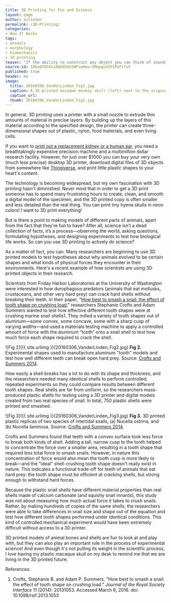 ```yaml
---
title: 3D Printing for Fun and Science
layout: page
author: avlinden
permalink: /3D-Printing/
categories:
- How It Works
tags:
- animals
- morphology
- biomechanics
- 3d printing
teaser: "If the ability to construct any object you can think of sounds like science fiction, then welcome to the 3D printed future. 3D prints are everywhere, including this print of a macaque monkey skull currently on my desk. Let’s look at how this exciting method works and what you can do with it."
source-id: 1OOaQY8t8a1A8QdVm55WFswHew-GMopguXIhSPoFi7uY
published: true
header: no
image:
  title: 20160306_VanderLinden_Fig1.jpg
  caption: A 3D printed macaque monkey skull (left) next to the original bone specimen (right). Source: Abby Vander Linden.
  caption_url:
  thumb: 20160306_VanderLinden_Fig1.jpg
---
```

In general, 3D printing uses a printer with a small nozzle to extrude thin amounts of material in precise layers. By building up the layers of this material according to the specified design, the printer can create three-dimensional shapes out of plastic, nylon, food materials, and even living cells. 

If you want to [print out a replacement kidney or a human ear](http://www.nature.com/news/the-printed-organs-coming-to-a-body-near-you-1.17320), you need a breathtakingly expensive precision machine and a multimillion dollar research facility. However, for just over $1000 you can buy your very own (much less precise) desktop 3D printer, download digital files of 3D objects from somewhere like [Thingiverse](https://www.thingiverse.com/), and print little plastic shapes to your heart's content. 

The technology is becoming widespread, but my own fascination with 3D printing hasn't diminished. Never mind that in order to get a 3D print someone has to spend many frustrating hours to create, clean, and smooth a digital model of the specimen, and the 3D printed copy is often smaller and less detailed than the real thing. You can print tiny hyena skulls in neon colors! I want to 3D print everything! 

But is there a point to making models of different parts of animals, apart from the fact that they're fun to have? After all, science isn’t a dead collection of facts, it’s a process—observing the world, asking questions, formulating hypotheses, and designing experiments to test how biological life works. So can you use 3D printing to actively *do* science?

As a matter of fact, you can. Many researchers are beginning to use 3D printed models to test hypotheses about why animals evolved to be certain shapes and what kinds of physical forces they encounter in their environments. Here's a recent example of how scientists are using 3D printed objects in their research.

Scientists from Friday Harbor Laboratories at the University of Washington were interested in how durophagous predators (animals that eat mollusks, crustaceans, and other very hard prey) can crack hard shells without breaking their teeth. In their paper, "[How best to smash a snail: the effect of tooth shape on crushing load](http://rsif.royalsocietypublishing.org/content/11/92/20131053.short)," researchers Stephanie Crofts and Adam Summers wanted to test how effective different tooth shapes were at crushing marine snail shells1. They milled a variety of tooth shapes out of aluminum—some convex, some concave, some with a sharp cusp of varying widths—and used a materials testing machine to apply a controlled amount of force with the aluminum “tooth” onto a snail shell to test how much force each shape required to crack the shell.

![Fig 2]({{ site.urlimg }}(20160306_VanderLinden_Fig2.jpg)
**Fig 2.** Experimental shapes used to manufacture aluminum "tooth"  models and test how well different teeth can break open hard prey. Source: [Crofts and Summers 2014](http://rsif.royalsocietypublishing.org/content/11/92/20131053.short).

How easily a shell breaks has a lot to do with its shape and thickness, and the researchers needed many identical shells to perform controlled, repeated experiments so they could compare results between different tooth shapes. Real shells are far from uniform, so the researchers mass-produced plastic shells for testing using a 3D printer and digital models created from two real species of snail. In total, 750 plastic shells were printed and smashed. 

![Fig 3]({{ site.urlimg }}(20160306_VanderLinden_Fig3.jpg)
**Fig 3.** 3D printed plastic replicas of two species of intertidal snails, (a) Nucella ostrina, and (b) Nucella laminosa. Source: [Crofts and Summers 2014](http://rsif.royalsocietypublishing.org/content/11/92/20131053.short).

Crofts and Summers found that teeth with a convex surface took less force to break both kinds of shell. Adding a tall, narrow cusp to the tooth helped to concentrate the force over a smaller area, resulting in a tooth shape that required less total force to smash snails. However, in nature this concentration of force would also mean the tooth cusp is more likely to break—and the "ideal" shell-crushing tooth shape doesn't really exist in nature. This indicates a functional trade-off for teeth of animals that eat hard prey: the tooth shape must be efficient at cracking shells, but strong enough to withstand hard forces. 

Because the plastic snail shells have different material properties than real shells made of calcium carbonate (and squishy snail innards), this study was not about measuring how much actual force it takes to crush snails. Rather, by making hundreds of copies of the same shells, the researchers were able to take differences in snail size and shape out of the equation and test how different tooth shapes performed under identical conditions. This kind of controlled mechanical experiment would have been extremely difficult without access to a 3D printer. 

3D printed models of animal bones and shells are fun to look at and play with, but they can also play an important role in the process of experimental science! And even though it's not pulling its weight in the scientific process, I love having my plastic macaque skull on my desk to remind me that we are living in the 3D printed future.   

References:

1. Crofts, Stephanie B. and Adam P. Summers. "How best to smash a snail: the effect of tooth shape on crushing load." *Journal of the Royal Society Interface* 11 (2014): 20131053. Accessed March 6, 2016. doi: 10.1098/rsif.2013.1053

